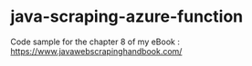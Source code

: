 # java-scraping-azure-function

Code sample for the chapter 8 of my eBook : https://www.javawebscrapinghandbook.com/
